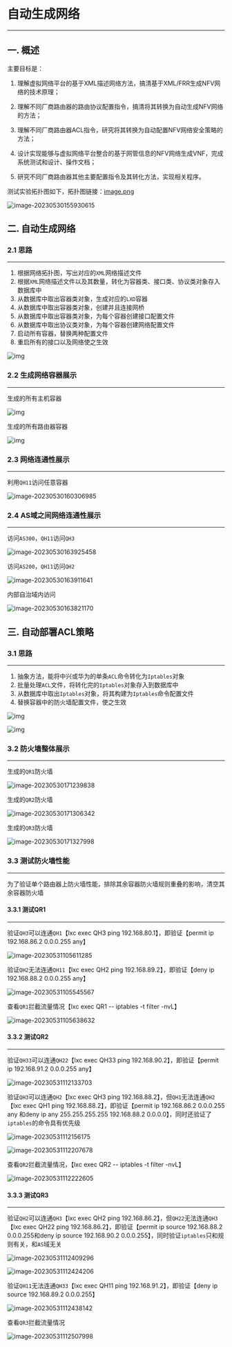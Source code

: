 # 自动生成网络

---

## 一. 概述

主要目标是：

1.  理解虚拟网络平台的基于XML描述网络方法，搞清基于XML/FRR生成NFV网络的技术原理；

2. 理解不同厂商路由器的路由协议配置指令，搞清将其转换为自动生成NFV网络的方法；

3. 理解不同厂商路由器ACL指令，研究将其转换为自动配置NFV网络安全策略的方法；

4. 设计实现能够与虚拟网络平台整合的基于网管信息的NFV网络生成VNF，完成系统测试和设计、操作文档；

5. 研究不同厂商路由器其他主要配置指令及其转化方法，实现相关程序。

测试实验拓扑图如下，拓扑图链接：[image.png](https://postimg.cc/KRkySLPL)

![image-20230530155930615](ReadMeImage/img.png)





## 二. 自动生成网络

### 2.1 思路

---

1. 根据网络拓扑图，写出对应的`XML`网络描述文件
2. 根据`XML`网络描述文件以及其数量，转化为容器类、接口类、协议类对象存入数据库中
3. 从数据库中取出容器类对象，生成对应的`LXD`容器
4. 从数据库中取出容器类对象，创建并且连接网桥
5. 从数据库中取出容器类对象，为每个容器创建接口配置文件
6. 从数据库中取出协议类对象，为每个容器创建网络配置文件
7. 启动所有容器，替换两种配置文件
8. 重启所有的接口以及网络使之生效

![img](ReadMeImage/img_1.png)



### 2.2 生成网络容器展示

---

生成的所有主机容器

![img](ReadMeImage/img_2.png)

生成的所有路由器容器

![img](ReadMeImage/img_3.png)



### 2.3 网络连通性展示

---

利用`QH11`访问任意容器

![image-20230530160306985](ReadMeImage/img_4.png)



### 2.4 AS域之间网络连通性展示

---

访问`AS300`，`QH11`访问`QH3`

![image-20230530163925458](ReadMeImage/img_5.png)

访问`AS200`，`QH11`访问`QH2`

![image-20230530163911641](ReadMeImage/img_6.png)

内部自治域内访问

![image-20230530163821170](ReadMeImage/img_7.png)





## 三. 自动部署ACL策略

### 3.1 思路

---

1. 抽象方法，能将中兴或华为的单条`ACL`命令转化为`Iptables`对象
2. 批量处理`ACL`文件，将转化完的`Iptables`对象存入到数据库中
3. 从数据库中取出`Iptables`对象，将其构建为`Iptables`命令配置文件
4. 替换容器中的防火墙配置文件，使之生效

![img](ReadMeImage/img_23.png)

![img](ReadMeImage/img_8.png)



### 3.2 防火墙整体展示

----

生成的`QR1`防火墙

![image-20230530171239838](ReadMeImage/img_9.png)

生成的`QR2`防火墙

![image-20230530171306342](ReadMeImage/img_10.png)

生成的`QR3`防火墙

![image-20230530171327998](ReadMeImage/img_11.png)



### 3.3 测试防火墙性能

---

为了验证单个路由器上防火墙性能，排除其余容器防火墙规则重叠的影响，清空其余容器防火墙

#### 3.3.1 测试QR1

---

验证`QH3`可以连通`QH1`【lxc exec QH3 ping 192.168.80.1】，即验证【permit ip 192.168.86.2 0.0.0.255 any】

![image-20230531105611285](ReadMeImage/img_11.png)

验证`QH2`无法连通`QH11`【lxc exec QH2 ping 192.168.89.2】，即验证【deny ip 192.168.88.2 0.0.0.255 any】

![image-20230531105545567](ReadMeImage/img_12.png)

查看`QR1`拦截流量情况【lxc exec QR1 -- iptables -t filter -nvL】

![image-20230531105638632](ReadMeImage/img_13.png)



#### 3.3.2 测试QR2

---

验证`QH33`可以连通`QH22`【lxc exec QH33 ping 192.168.90.2】，即验证【permit ip 192.168.91.2 0.0.0.255 any】

![image-20230531112133703](ReadMeImage/img_14.png)

验证`QH3`可以连通`QH2`【lxc exec QH3 ping 192.168.88.2】，但`QH1`无法连通`QH2`【lxc exec QH1 ping 192.168.88.2】，即验证【permit ip 192.168.86.2 0.0.0.255 any 和deny ip any 255.255.255.255 192.168.88.2 0.0.0.0】，同时还验证了`iptables`的命令具有优先级

![image-20230531112156175](ReadMeImage/img_15.png)

![image-20230531112207678](ReadMeImage/img_16.png)

查看`QR2`拦截流量情况，【lxc exec QR2 -- iptables -t filter -nvL】

![image-20230531112222605](ReadMeImage/img_17.png)

#### 3.3.3 测试QR3

---

验证`QH2`可以连通`QH3`【lxc exec QH2 ping 192.168.86.2】，但`QH22`无法连通`QH3`【lxc exec QH22 ping 192.168.86.2】，即验证【permit ip source 192.168.88.2 0.0.0.255和deny ip source 192.168.90.2 0.0.0.255】，同时验证`iptables`只和规则有关，和`AS`域无关

![image-20230531112409296](ReadMeImage/img_18.png)

![image-20230531112424206](ReadMeImage/img_19.png)

验证`QH11`无法连通`QH33`【lxc exec QH11 ping 192.168.91.2】，即验证【deny ip source 192.168.89.2 0.0.0.255】

![image-20230531112438142](ReadMeImage/img_20.png)

查看`QR3`拦截流量情况

![image-20230531112507998](ReadMeImage/img_21.png)









